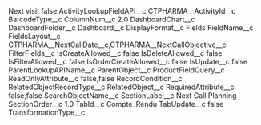 <?xml version="1.0" encoding="UTF-8"?>
<CustomMetadata xmlns="http://soap.sforce.com/2006/04/metadata" xmlns:xsi="http://www.w3.org/2001/XMLSchema-instance" xmlns:xsd="http://www.w3.org/2001/XMLSchema">
    <label>Next visit</label>
    <protected>false</protected>
    <values>
        <field>ActivityLookupFieldAPI__c</field>
        <value xsi:type="xsd:string">CTPHARMA__ActivityId__c</value>
    </values>
    <values>
        <field>BarcodeType__c</field>
        <value xsi:nil="true"/>
    </values>
    <values>
        <field>ColumnNum__c</field>
        <value xsi:type="xsd:double">2.0</value>
    </values>
    <values>
        <field>DashboardChart__c</field>
        <value xsi:nil="true"/>
    </values>
    <values>
        <field>DashboardFolder__c</field>
        <value xsi:nil="true"/>
    </values>
    <values>
        <field>Dashboard__c</field>
        <value xsi:nil="true"/>
    </values>
    <values>
        <field>DisplayFormat__c</field>
        <value xsi:type="xsd:string">Fields</value>
    </values>
    <values>
        <field>FieldName__c</field>
        <value xsi:nil="true"/>
    </values>
    <values>
        <field>FieldsLayout__c</field>
        <value xsi:type="xsd:string">CTPHARMA__NextCallDate__c,CTPHARMA__NextCallObjective__c</value>
    </values>
    <values>
        <field>FilterFields__c</field>
        <value xsi:nil="true"/>
    </values>
    <values>
        <field>IsCreateAllowed__c</field>
        <value xsi:type="xsd:boolean">false</value>
    </values>
    <values>
        <field>IsDeleteAllowed__c</field>
        <value xsi:type="xsd:boolean">false</value>
    </values>
    <values>
        <field>IsFilterAllowed__c</field>
        <value xsi:type="xsd:boolean">false</value>
    </values>
    <values>
        <field>IsOrderCreateAllowed__c</field>
        <value xsi:type="xsd:boolean">false</value>
    </values>
    <values>
        <field>IsUpdate__c</field>
        <value xsi:type="xsd:boolean">false</value>
    </values>
    <values>
        <field>ParentLookupAPIName__c</field>
        <value xsi:nil="true"/>
    </values>
    <values>
        <field>ParentObject__c</field>
        <value xsi:nil="true"/>
    </values>
    <values>
        <field>ProductFieldQuery__c</field>
        <value xsi:nil="true"/>
    </values>
    <values>
        <field>ReadOnlyAttribute__c</field>
        <value xsi:type="xsd:string">false,false</value>
    </values>
    <values>
        <field>RecordCondition__c</field>
        <value xsi:nil="true"/>
    </values>
    <values>
        <field>RelatedObjectRecordType__c</field>
        <value xsi:nil="true"/>
    </values>
    <values>
        <field>RelatedObject__c</field>
        <value xsi:nil="true"/>
    </values>
    <values>
        <field>RequiredAttribute__c</field>
        <value xsi:type="xsd:string">false,false</value>
    </values>
    <values>
        <field>SearchObjectName__c</field>
        <value xsi:nil="true"/>
    </values>
    <values>
        <field>SectionLabel__c</field>
        <value xsi:type="xsd:string">Next Call Planning</value>
    </values>
    <values>
        <field>SectionOrder__c</field>
        <value xsi:type="xsd:double">1.0</value>
    </values>
    <values>
        <field>TabId__c</field>
        <value xsi:type="xsd:string">Compte_Rendu</value>
    </values>
    <values>
        <field>TabUpdate__c</field>
        <value xsi:type="xsd:boolean">false</value>
    </values>
    <values>
        <field>TransformationType__c</field>
        <value xsi:nil="true"/>
    </values>
</CustomMetadata>
